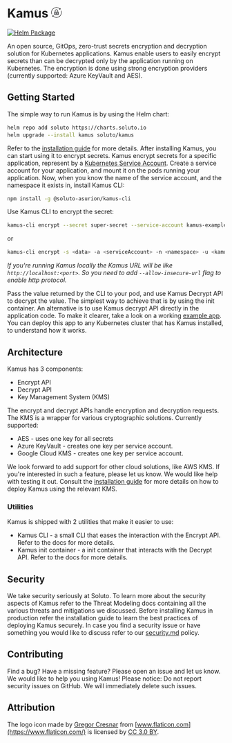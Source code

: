 # Kamus ![logo](images/logo.png)

[![Helm Package](https://img.shields.io/badge/helm-latest-blue.svg)](https://hub.helm.sh/charts/soluto/kamus)

An open source, GitOps, zero-trust secrets encryption and decryption solution for Kubernetes applications.
Kamus enable users to easily encrypt secrets than can be decrypted only by the application running on Kubernetes.
The encryption is done using strong encryption providers (currently supported: Azure KeyVault and AES).

## Getting Started

The simple way to run Kamus is by using the Helm chart:

```bash
helm repo add soluto https://charts.soluto.io
helm upgrade --install kamus soluto/kamus
```

Refer to the [installation guide](./docs/install.md) for more details.
After installing Kamus, you can start using it to encrypt secrets.
Kamus encrypt secrets for a specific application, represent by a [Kubernetes Service Account](https://kubernetes.io/docs/tasks/configure-pod-container/configure-service-account).
Create a service account for your application, and mount it on the pods running your application.
Now, when you know the name of the service account, and the namespace it exists in, install Kamus CLI:

```bash
npm install -g @soluto-asurion/kamus-cli
```

Use Kamus CLI to encrypt the secret:

```bash
kamus-cli encrypt --secret super-secret --service-account kamus-example-sa --namespace default --kamus-url <Kamus URL>
```

or

```bash
kamus-cli encrypt -s <data> -a <serviceAccount> -n <namespace> -u <kamus-url>
```

*If you're running Kamus locally the Kamus URL will be like `http://localhost:<port>`. So you need to add `--allow-insecure-url` flag to enable http protocol.*

Pass the value returned by the CLI to your pod, and use Kamus Decrypt API to decrypt the value.
The simplest way to achieve that is by using the init container.
An alternative is to use Kamus decrypt API directly in the application code.
To make it clearer, take a look on a working [example app](example/README.md).
You can deploy this app to any Kubernetes cluster that has Kamus installed, to understand how it works.

## Architecture

Kamus has 3 components:

* Encrypt API
* Decrypt API
* Key Management System (KMS)

The encrypt and decrypt APIs handle encryption and decryption requests.
The KMS is a wrapper for various cryptographic solutions. Currently supported:

* AES - uses one key for all secrets
* Azure KeyVault - creates one key per service account.
* Google Cloud KMS - creates one key per service account.

We look forward to add support for other cloud solutions, like AWS KMS.
If you're interested in such a feature, please let us know.
We would like help with testing it out.
Consult the [installation guide](docs/install.md) for more details on how to deploy Kamus using the relevant KMS.

### Utilities

Kamus is shipped with 2 utilities that make it easier to use:

* Kamus CLI - a small CLI that eases the interaction with the Encrypt API. Refer to the docs for more details.
* Kamus init container - a init container that interacts with the Decrypt API. Refer to the docs for more details.

## Security

We take security seriously at Soluto.
To learn more about the security aspects of Kamus refer to the Threat Modeling docs containing all the various threats and mitigations we discussed.
Before installing Kamus in production refer the installation guide to learn the best practices of deploying Kamus securely.
In case you find a security issue or have something you would like to discuss refer to our [security.md](security.md) policy.

## Contributing

Find a bug? Have a missing feature? Please open an issue and let us know.
We would like to help you using Kamus!
Please notice: Do not report security issues on GitHub.
We will immediately delete such issues.

## Attribution

The logo icon made by [Gregor Cresnar](https://www.flaticon.com/authors/gregor-cresnar) from [www.flaticon.com](https://www.flaticon.com/) is licensed by [CC 3.0 BY](http://creativecommons.org/licenses/by/3.0/).
